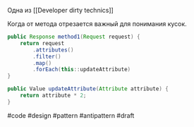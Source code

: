 Одна из [[Developer dirty technics]]

Когда от метода отрезается важный для понимания кусок.

```java
public Response method1(Request request) {
    return request
        .attributes()
        .filter()
        .map()
        .forEach(this::updateAttribute)
}

public Value updateAttribute(Attribute attribute) {
    return attribute * 2;
}
```

#code #design #pattern #antipattern #draft